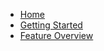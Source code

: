 <!-- docs/_sidebar.md -->

- [Home](./readme.md)
- [Getting Started](./getting-started.md)
- [Feature Overview](./feature-guide.md)
  
